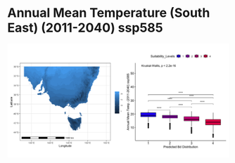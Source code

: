 # Annual Mean Temperature (South East) (2011-2040) ssp585
![image info](../../Analysis_Plots/South_East_Extent_OnlyEnvs/Annual_Mean_Temp_SE_1140_585.png)